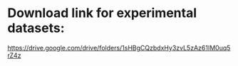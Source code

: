 # Download link for experimental datasets:
https://drive.google.com/drive/folders/1sHBgCQzbdxHy3zvL5zAz61IM0uq5rZ4z
